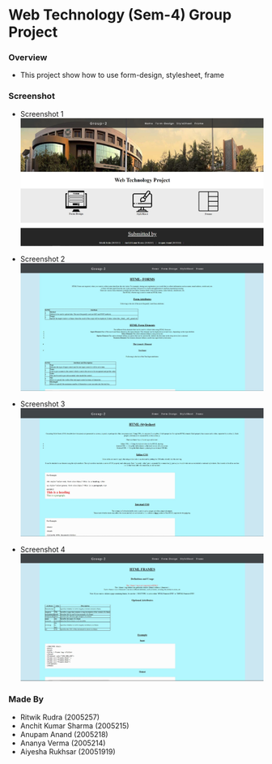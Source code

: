 # Web Technology (Sem-4) Group Project

### Overview
- This project show how to use form-design, stylesheet, frame

### Screenshot

- Screenshot 1
![](./ss/ss-1.jpg)

- Screenshot 2
![](./ss/ss-2.jpg)

- Screenshot 3
![](./ss/ss-3.jpg)

- Screenshot 4
![](./ss/ss-4.jpg)


### Made By
- Ritwik Rudra (2005257) 
- Anchit Kumar Sharma (2005215)
- Anupam Anand (2005218)
- Ananya Verma (2005214)    
- Aiyesha Rukhsar (20051919)

